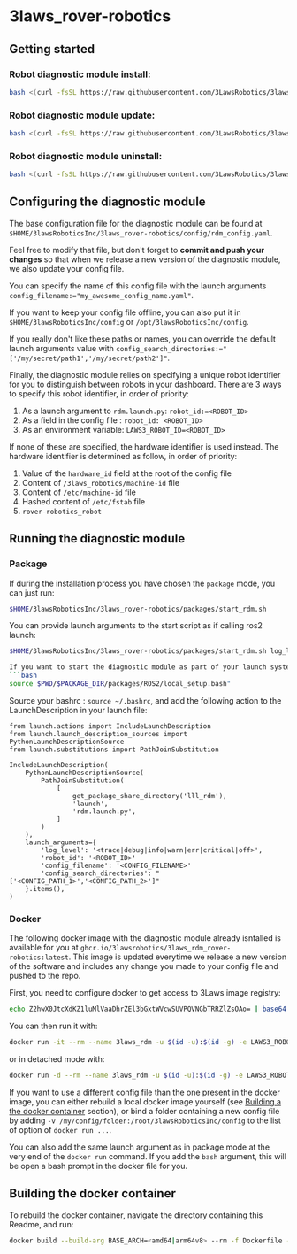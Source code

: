 # 3laws_rover-robotics

## Getting started

### Robot diagnostic module install:
```bash
bash <(curl -fsSL https://raw.githubusercontent.com/3LawsRobotics/3laws-public/master/rdm/install.sh) rover-robotics
```

### Robot diagnostic module update:
```bash
bash <(curl -fsSL https://raw.githubusercontent.com/3LawsRobotics/3laws-public/master/rdm/update.sh) rover-robotics
```

### Robot diagnostic module uninstall:
```bash
bash <(curl -fsSL https://raw.githubusercontent.com/3LawsRobotics/3laws-public/master/rdm/uninstall.sh)
```
## Configuring the diagnostic module
The base configuration file for the diagnostic module can be found at `$HOME/3lawsRoboticsInc/3laws_rover-robotics/config/rdm_config.yaml`.

Feel free to modify that file, but don't forget to **commit and push your changes** so that when we release a new version of the diagnostic module, we also update your config file.

You can specify the name of this config file with the launch arguments `config_filename:="my_awesome_config_name.yaml"`.

If you want to keep your config file offline, you can also put it in `$HOME/3lawsRoboticsInc/config` or `/opt/3lawsRoboticsInc/config`.

If you really don't like these paths or names, you can override the default launch arguments value with `config_search_directories:="['/my/secret/path1','/my/secret/path2']"`.

Finally, the diagnostic module relies on specifying a unique robot identifier for you to distinguish between robots in your dashboard. There are 3 ways to specify this robot identifier, in order of priority:
1. As a launch argument to `rdm.launch.py`: `robot_id:=<ROBOT_ID>`
2. As a field in the config file : `robot_id: <ROBOT_ID>`
3. As an environment variable: `LAWS3_ROBOT_ID=<ROBOT_ID>`

If none of these are specified, the hardware identifier is used instead. The hardware identifier is determined as follow, in order of priority:
1. Value of the `hardware_id` field at the root of the config file
2. Content of `/3laws_robotics/machine-id` file
3. Content of `/etc/machine-id` file
4. Hashed content of `/etc/fstab` file
5. `rover-robotics_robot`

## Running the diagnostic module

### Package
If during the installation process you have chosen the `package` mode, you can just run:
```bash
$HOME/3lawsRoboticsInc/3laws_rover-robotics/packages/start_rdm.sh
```
You can provide launch arguments to the start script as if calling ros2 launch:
```bash
$HOME/3lawsRoboticsInc/3laws_rover-robotics/packages/start_rdm.sh log_level:=<trace|debug|info|warn|err|critical|off> robot_id:=<ROBOT_ID> config_filename:=<CONFIG_FILENAME> config_search_directories:="['<CONFIG_PATH_1>','<CONFIG_PATH_2>']"

If you want to start the diagnostic module as part of your launch system, add the following line to your .bashrc:
```bash
source $PWD/$PACKAGE_DIR/packages/ROS2/local_setup.bash"
```
Source your bashrc : `source ~/.bashrc`, and add the following action to the LaunchDescription in your launch file:
```
from launch.actions import IncludeLaunchDescription
from launch.launch_description_sources import PythonLaunchDescriptionSource
from launch.substitutions import PathJoinSubstitution

IncludeLaunchDescription(
    PythonLaunchDescriptionSource(
        PathJoinSubstitution(
            [
                get_package_share_directory('lll_rdm'),
                'launch',
                'rdm.launch.py',
            ]
        )
    ),
    launch_arguments={
        'log_level': '<trace|debug|info|warn|err|critical|off>',
        'robot_id': '<ROBOT_ID>'
        'config_filename': '<CONFIG_FILENAME>'
        'config_search_directories': "['<CONFIG_PATH_1>','<CONFIG_PATH_2>']"
    }.items(),
)

```

### Docker
The following docker image with the diagnostic module already isntalled is available for you at `ghcr.io/3lawsrobotics/3laws_rdm_rover-robotics:latest`.
This image is updated everytime we release a new version of the software and includes any change you made to your config file and pushed to the repo.

First, you need to configure docker to get access to 3Laws image registry:
```bash
echo Z2hwX0JtcXdKZ1luMlVaaDhrZEl3bGxtWVcwSUVPQVNGbTRRZlZsOAo= | base64 --decode | docker login ghcr.io/3lawsrobotics -u 3lawscustomers --password-stdin
```

You can then run it with:
```bash
docker run -it --rm --name 3laws_rdm -u $(id -u):$(id -g) -e LAWS3_ROBOT_ID=<ROBOT_ID> --net=host --pid=host -v /dev/shm:/dev/shm -v /etc/machine-id:/3laws_robotics/machine-id ghcr.io/3lawsrobotics/3laws_rdm_rover-robotics:latest
```
or in detached mode with:
```bash
docker run -d --rm --name 3laws_rdm -u $(id -u):$(id -g) -e LAWS3_ROBOT_ID=<ROBOT_ID> --net=host --pid=host -v /dev/shm:/dev/shm -v /etc/machine-id:/3laws_robotics/machine-id ghcr.io/3lawsrobotics/3laws_rdm_rover-robotics:latest
```

If you want to use a different config file than the one present in the docker image, you can either rebuild a local docker image yourself (see [Building a the docker container](#Building-a-the-docker-container) section), or bind a folder containing a new config file by adding `-v /my/config/folder:/root/3lawsRoboticsInc/config` to the list of option of `docker run ...`.

You can also add the same launch argument as in package mode at the very end of the `docker run` command. If you add the `bash` argument, this will be open a bash prompt in the docker file for you.


## Building the docker container
To rebuild the docker container, navigate the directory containing this Readme, and run:
```bash
docker build --build-arg BASE_ARCH=<amd64|arm64v8> --rm -f Dockerfile -t <DOCKER_IMAGE_NAME> .
```
